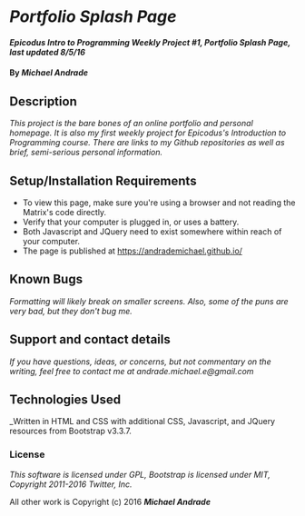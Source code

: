# _Portfolio Splash Page_

#### _Epicodus Intro to Programming Weekly Project #1, Portfolio Splash Page, last updated 8/5/16_

#### By _**Michael Andrade**_

## Description

_This project is the bare bones of an online portfolio and personal homepage. It is also my first weekly project for Epicodus's Introduction to Programming course. There are links to my Github repositories as well as brief, semi-serious personal information._

## Setup/Installation Requirements

* To view this page, make sure you're using a browser and not reading the Matrix's code directly.
* Verify that your computer is plugged in, or uses a battery.
* Both Javascript and JQuery need to exist somewhere within reach of your computer.
* The page is published at https://andrademichael.github.io/

## Known Bugs

_Formatting will likely break on smaller screens. Also, some of the puns are very bad, but they don't bug me._

## Support and contact details

_If you have questions, ideas, or concerns, but not commentary on the writing, feel free to contact me at andrade.michael.e@gmail.com_

## Technologies Used

_Written in HTML and CSS with additional CSS, Javascript, and JQuery resources from Bootstrap v3.3.7.

### License

*This software is licensed under GPL,
Bootstrap is licensed under MIT, Copyright 2011-2016 Twitter, Inc.*

All other work is Copyright (c) 2016 **_Michael Andrade_**
